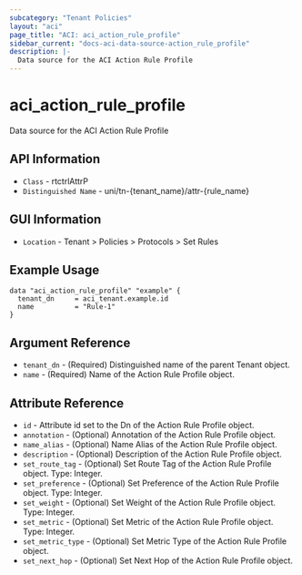 ```yaml
---
subcategory: "Tenant Policies"
layout: "aci"
page_title: "ACI: aci_action_rule_profile"
sidebar_current: "docs-aci-data-source-action_rule_profile"
description: |-
  Data source for the ACI Action Rule Profile
---
```


# aci_action_rule_profile #

Data source for the ACI Action Rule Profile

## API Information ##

* `Class` - rtctrlAttrP
* `Distinguished Name` - uni/tn-{tenant_name}/attr-{rule_name}

## GUI Information ##

* `Location` - Tenant > Policies > Protocols > Set Rules

## Example Usage ##

```hcl
data "aci_action_rule_profile" "example" {
  tenant_dn     = aci_tenant.example.id
  name          = "Rule-1"
}
```

## Argument Reference ##

* `tenant_dn` - (Required) Distinguished name of the parent Tenant object.
* `name` - (Required) Name of the Action Rule Profile object.

## Attribute Reference ##
* `id` - Attribute id set to the Dn of the Action Rule Profile object.
* `annotation` - (Optional) Annotation of the Action Rule Profile object.
* `name_alias` - (Optional) Name Alias of the Action Rule Profile object.
* `description` - (Optional) Description of the Action Rule Profile object.
* `set_route_tag` - (Optional) Set Route Tag of the Action Rule Profile object. Type: Integer.
* `set_preference` - (Optional) Set Preference of the Action Rule Profile object. Type: Integer.
* `set_weight` - (Optional) Set Weight of the Action Rule Profile object. Type: Integer.
* `set_metric` - (Optional) Set Metric of the Action Rule Profile object. Type: Integer.
* `set_metric_type` - (Optional) Set Metric Type of the Action Rule Profile object.
* `set_next_hop` - (Optional) Set Next Hop of the Action Rule Profile object.
